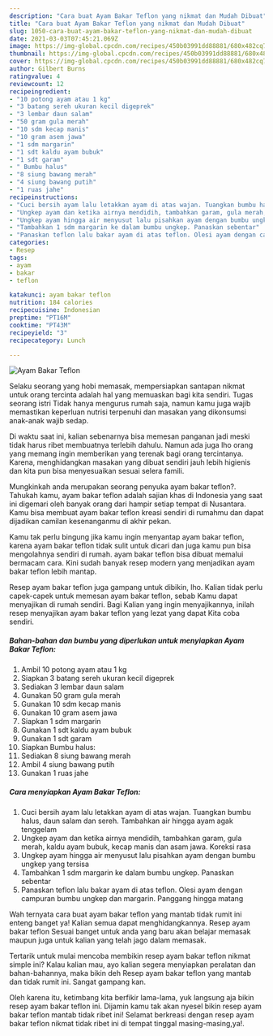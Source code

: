 ```yaml
---
description: "Cara buat Ayam Bakar Teflon yang nikmat dan Mudah Dibuat"
title: "Cara buat Ayam Bakar Teflon yang nikmat dan Mudah Dibuat"
slug: 1050-cara-buat-ayam-bakar-teflon-yang-nikmat-dan-mudah-dibuat
date: 2021-03-03T07:45:21.069Z
image: https://img-global.cpcdn.com/recipes/450b03991dd88881/680x482cq70/ayam-bakar-teflon-foto-resep-utama.jpg
thumbnail: https://img-global.cpcdn.com/recipes/450b03991dd88881/680x482cq70/ayam-bakar-teflon-foto-resep-utama.jpg
cover: https://img-global.cpcdn.com/recipes/450b03991dd88881/680x482cq70/ayam-bakar-teflon-foto-resep-utama.jpg
author: Gilbert Burns
ratingvalue: 4
reviewcount: 12
recipeingredient:
- "10 potong ayam atau 1 kg"
- "3 batang sereh ukuran kecil digeprek"
- "3 lembar daun salam"
- "50 gram gula merah"
- "10 sdm kecap manis"
- "10 gram asem jawa"
- "1 sdm margarin"
- "1 sdt kaldu ayam bubuk"
- "1 sdt garam"
- " Bumbu halus"
- "8 siung bawang merah"
- "4 siung bawang putih"
- "1 ruas jahe"
recipeinstructions:
- "Cuci bersih ayam lalu letakkan ayam di atas wajan. Tuangkan bumbu halus, daun salam dan sereh. Tambahkan air hingga ayam agak tenggelam"
- "Ungkep ayam dan ketika airnya mendidih, tambahkan garam, gula merah, kaldu ayam bubuk, kecap manis dan asam jawa. Koreksi rasa"
- "Ungkep ayam hingga air menyusut lalu pisahkan ayam dengan bumbu ungkep yang tersisa"
- "Tambahkan 1 sdm margarin ke dalam bumbu ungkep. Panaskan sebentar"
- "Panaskan teflon lalu bakar ayam di atas teflon. Olesi ayam dengan campuran bumbu ungkep dan margarin. Panggang hingga matang"
categories:
- Resep
tags:
- ayam
- bakar
- teflon

katakunci: ayam bakar teflon 
nutrition: 184 calories
recipecuisine: Indonesian
preptime: "PT16M"
cooktime: "PT43M"
recipeyield: "3"
recipecategory: Lunch

---
```



![Ayam Bakar Teflon](https://img-global.cpcdn.com/recipes/450b03991dd88881/680x482cq70/ayam-bakar-teflon-foto-resep-utama.jpg)

Selaku seorang yang hobi memasak, mempersiapkan santapan nikmat untuk orang tercinta adalah hal yang memuaskan bagi kita sendiri. Tugas seorang istri Tidak hanya mengurus rumah saja, namun kamu juga wajib memastikan keperluan nutrisi terpenuhi dan masakan yang dikonsumsi anak-anak wajib sedap.

Di waktu  saat ini, kalian sebenarnya bisa memesan panganan jadi meski tidak harus ribet membuatnya terlebih dahulu. Namun ada juga lho orang yang memang ingin memberikan yang terenak bagi orang tercintanya. Karena, menghidangkan masakan yang dibuat sendiri jauh lebih higienis dan kita pun bisa menyesuaikan sesuai selera famili. 



Mungkinkah anda merupakan seorang penyuka ayam bakar teflon?. Tahukah kamu, ayam bakar teflon adalah sajian khas di Indonesia yang saat ini digemari oleh banyak orang dari hampir setiap tempat di Nusantara. Kamu bisa membuat ayam bakar teflon kreasi sendiri di rumahmu dan dapat dijadikan camilan kesenanganmu di akhir pekan.

Kamu tak perlu bingung jika kamu ingin menyantap ayam bakar teflon, karena ayam bakar teflon tidak sulit untuk dicari dan juga kamu pun bisa mengolahnya sendiri di rumah. ayam bakar teflon bisa dibuat memalui bermacam cara. Kini sudah banyak resep modern yang menjadikan ayam bakar teflon lebih mantap.

Resep ayam bakar teflon juga gampang untuk dibikin, lho. Kalian tidak perlu capek-capek untuk memesan ayam bakar teflon, sebab Kamu dapat menyajikan di rumah sendiri. Bagi Kalian yang ingin menyajikannya, inilah resep menyajikan ayam bakar teflon yang lezat yang dapat Kita coba sendiri.

<!--inarticleads1-->

##### Bahan-bahan dan bumbu yang diperlukan untuk menyiapkan Ayam Bakar Teflon:

1. Ambil 10 potong ayam atau 1 kg
1. Siapkan 3 batang sereh ukuran kecil digeprek
1. Sediakan 3 lembar daun salam
1. Gunakan 50 gram gula merah
1. Gunakan 10 sdm kecap manis
1. Gunakan 10 gram asem jawa
1. Siapkan 1 sdm margarin
1. Gunakan 1 sdt kaldu ayam bubuk
1. Gunakan 1 sdt garam
1. Siapkan  Bumbu halus:
1. Sediakan 8 siung bawang merah
1. Ambil 4 siung bawang putih
1. Gunakan 1 ruas jahe




<!--inarticleads2-->

##### Cara menyiapkan Ayam Bakar Teflon:

1. Cuci bersih ayam lalu letakkan ayam di atas wajan. Tuangkan bumbu halus, daun salam dan sereh. Tambahkan air hingga ayam agak tenggelam
1. Ungkep ayam dan ketika airnya mendidih, tambahkan garam, gula merah, kaldu ayam bubuk, kecap manis dan asam jawa. Koreksi rasa
1. Ungkep ayam hingga air menyusut lalu pisahkan ayam dengan bumbu ungkep yang tersisa
1. Tambahkan 1 sdm margarin ke dalam bumbu ungkep. Panaskan sebentar
1. Panaskan teflon lalu bakar ayam di atas teflon. Olesi ayam dengan campuran bumbu ungkep dan margarin. Panggang hingga matang




Wah ternyata cara buat ayam bakar teflon yang mantab tidak rumit ini enteng banget ya! Kalian semua dapat menghidangkannya. Resep ayam bakar teflon Sesuai banget untuk anda yang baru akan belajar memasak maupun juga untuk kalian yang telah jago dalam memasak.

Tertarik untuk mulai mencoba membikin resep ayam bakar teflon nikmat simple ini? Kalau kalian mau, ayo kalian segera menyiapkan peralatan dan bahan-bahannya, maka bikin deh Resep ayam bakar teflon yang mantab dan tidak rumit ini. Sangat gampang kan. 

Oleh karena itu, ketimbang kita berfikir lama-lama, yuk langsung aja bikin resep ayam bakar teflon ini. Dijamin kamu tak akan nyesel bikin resep ayam bakar teflon mantab tidak ribet ini! Selamat berkreasi dengan resep ayam bakar teflon nikmat tidak ribet ini di tempat tinggal masing-masing,ya!.

